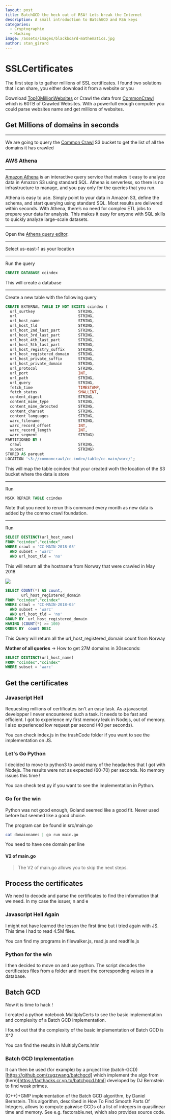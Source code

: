 ```yaml
---
layout: post
title: BatchGCD the heck out of RSA! Lets break the Internet
description: A small introduction to BatchGCD and RSA keys
categories:
  - Cryptographie
  - Hacking
image: /assets/images/blackboard-mathematics.jpg
author: stan_girard
---
```

# SSLCertificates

The first step is to gather millions of SSL certificates. I found two solutions that i can share, you either download it from a website or you

Download [Top10MillionWebsites](https://www.domcop.com/files/top/top10milliondomains.csv.zip) or Crawl the data from [CommonCrawl](https://commoncrawl.org/the-data/get-started/) which is 60TB of Crawled Websites. With a powerfull enough computer you could parse websites name and get millions of websites.

## Get Millions of domains in seconds
---


We are going to query the [Common Crawl](https://commoncrawl.org/) S3 bucket to get the list of all the domains it has crawled


### AWS Athena
---

[Amazon Athena](https://aws.amazon.com/athena/) is an interactive query service that makes it easy to analyze data in Amazon S3 using standard SQL. Athena is serverless, so there is no infrastructure to manage, and you pay only for the queries that you run.

Athena is easy to use. Simply point to your data in Amazon S3, define the schema, and start querying using standard SQL. Most results are delivered within seconds. With Athena, there’s no need for complex ETL jobs to prepare your data for analysis. This makes it easy for anyone with SQL skills to quickly analyze large-scale datasets.



---
 Open the [Athena query editor](https://console.aws.amazon.com/athena/home?region=us-east-1#query).

---
 Select us-east-1 as your location

---
Run the query 
```SQL
CREATE DATABASE ccindex
```
This will create a database

---
Create a new table with the following query 
```SQL
CREATE EXTERNAL TABLE IF NOT EXISTS ccindex (
  url_surtkey                   STRING,
  url                           STRING,
  url_host_name                 STRING,
  url_host_tld                  STRING,
  url_host_2nd_last_part        STRING,
  url_host_3rd_last_part        STRING,
  url_host_4th_last_part        STRING,
  url_host_5th_last_part        STRING,
  url_host_registry_suffix      STRING,
  url_host_registered_domain    STRING,
  url_host_private_suffix       STRING,
  url_host_private_domain       STRING,
  url_protocol                  STRING,
  url_port                      INT,
  url_path                      STRING,
  url_query                     STRING,
  fetch_time                    TIMESTAMP,
  fetch_status                  SMALLINT,
  content_digest                STRING,
  content_mime_type             STRING,
  content_mime_detected         STRING,
  content_charset               STRING,
  content_languages             STRING,
  warc_filename                 STRING,
  warc_record_offset            INT,
  warc_record_length            INT,
  warc_segment                  STRING)
PARTITIONED BY (
  crawl                         STRING,
  subset                        STRING)
STORED AS parquet
LOCATION 's3://commoncrawl/cc-index/table/cc-main/warc/';
```

This will map the table ccindex that your created woth the location of the S3 bucket where the data is store

---
Run 
```SQL 
MSCK REPAIR TABLE ccindex
```

Note that you need to rerun this command every month as new data is added by the commo crawl foundation.

---
Run
```SQL
SELECT DISTINCT(url_host_name)
FROM "ccindex"."ccindex"
WHERE crawl = 'CC-MAIN-2018-05'
  AND subset = 'warc'
  AND url_host_tld = 'no'
```

This will return all the hostname from Norway that were crawled in May 2018

![](images/AWS-ATHENA-NORWAY-EXAMPLE.png
)

```SQL
SELECT COUNT(*) AS count,
       url_host_registered_domain
FROM "ccindex"."ccindex"
WHERE crawl = 'CC-MAIN-2018-05'
  AND subset = 'warc'
  AND url_host_tld = 'no'
GROUP BY  url_host_registered_domain
HAVING (COUNT(*) >= 100)
ORDER BY  count DESC
```
This Query will return all the url_host_registered_domain count from Norway

**Mother of all queries** -> How to get 27M domains in 30seconds:

```SQL
SELECT DISTINCT(url_host_name)
FROM "ccindex"."ccindex"
WHERE subset = 'warc'
```

## Get the certificates

### Javascript Hell
Requesting millions of certificates isn't an easy task. As a javascript developper I never encountered such a task. It needs to be fast and efficient. I got to experience my first memory leak in Nodejs, out of memory. I also experienced low request per second (40 per seconds).

You can check index.js in the trashCode folder if you want to see the implementation on JS.

### Let's Go Python 

I decided to move to python3 to avoid many of the headaches that I got with Nodejs. The results were not as expected (60-70) per seconds. No memory issues this time !

You can check test.py if you want to see the implementation in Python.

### Go for the win

Python was not good enough, Goland seemed like a good fit. Never used before but seemed like a good choice.

The program can be found in src/main.go

```bash
cat domainnames | go run main.go
```

You need to have one domain per line
#### V2 of main.go

> The V2 of main.go allows you to skip the next steps.

## Process the certificates

We need to decode and parse the certificates to find the information that we need. In my case the issuer, n and e

### Javascript Hell Again

I might not have learned the lesson the first time but i tried again with JS. This time I had to read 4.5M files. 

You can find my programs in filewalker.js, read.js and readfile.js

### Python for the win

I then decided to move on and use python.
The script decodes the certificates files from a folder and insert the corresponding values in a database.

## Batch GCD 

Now it is time to hack !

I created a python notebook MultiplyCerts to see the basic implementation and complexity of a Batch GCD implementation.

I found out that the complexity of the basic implementation of Batch GCD is X^2

You can find the results in MultiplyCerts.htlm

### Batch GCD Implementation

It can then be used (for example) by a project like (batch-GCD)[https://github.com/zugzwang/batchgcd] which implement the algo from (here)[https://facthacks.cr.yp.to/batchgcd.html] developed by DJ Bernstein to find weak primes.

(C++)+GMP implementation of the Batch GCD algorithm, by Daniel Bernstein. This algorithm, described in How To Find Smooth Parts Of Integers, allows to compute pairwise GCDs of a list of integers in quasilinear time and memory. See e.g. factorable.net, which also provides source code.








